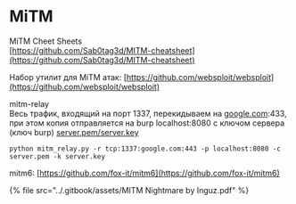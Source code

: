 # MiTM

MiTM Cheet Sheets\
[https://github.com/Sab0tag3d/MITM-cheatsheet](https://github.com/Sab0tag3d/MITM-cheatsheet)

Набор утилит для MiTM атак: [https://github.com/websploit/websploit](https://github.com/websploit/websploit)

mitm-relay\
Весь трафик, входящий на порт 1337, перекидываем на [google.com](http://google.com):433, при этом копия отправляется на burp localhost:8080 с ключом сервера (ключ burp) [server.pem/server.key](http://server.pem/server.key)

```
python mitm_relay.py -r tcp:1337:google.com:443 -p localhost:8080 -c server.pem -k server.key
```

mitm6: [https://github.com/fox-it/mitm6](https://github.com/fox-it/mitm6)

{% file src="../.gitbook/assets/MITM Nightmare by Inguz.pdf" %}
